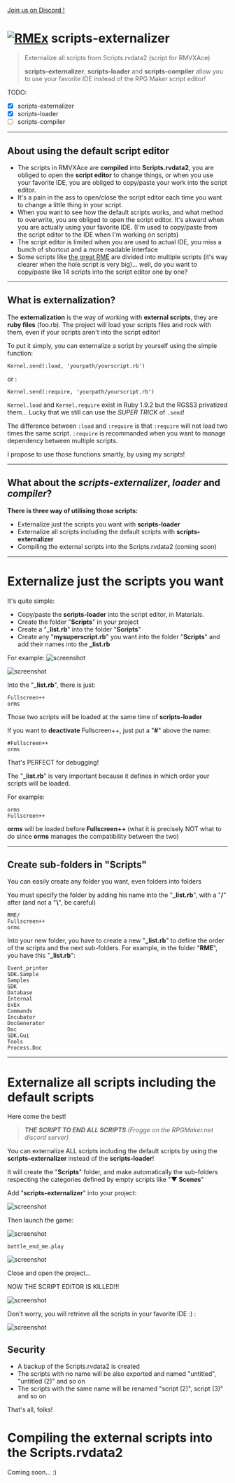 [Join us on Discord !](https://discord.gg/yRUZcdQ)

# [![RMEx](http://rmex.github.io/images/rmex-shortcut.png)](http://rmex.github.io) scripts-externalizer
> Externalize all scripts from Scripts.rvdata2 (script for RMVXAce)
>
> **scripts-externalizer**, **scripts-loader** and **scripts-compiler** allow you to use your favorite IDE instead of the RPG Maker script editor!

TODO:
- [x] scripts-externalizer
- [x] scripts-loader
- [ ] scripts-compiler

***
## About using the default script editor


* The scripts in RMVXAce are **compiled** into **Scripts.rvdata2**, you are obliged to open the **script editor** to change things, or when you use your favorite IDE, you are obliged to copy/paste your work into the script editor.
* It's a pain in the ass to open/close the script editor each time you want to change a little thing in your script.
* When you want to see how the default scripts works, and what method to overwrite, you are obliged to open the script editor. It's akward when you are actually using your favorite IDE. (I'm used to copy/paste from the script editor to the IDE when I'm working on scripts)
* The script editor is limited when you are used to actual IDE, you miss a bunch of shortcut and a more readable interface
* Some scripts like [the great RME](https://github.com/RMEx/RME) are divided into multiple scripts (it's way clearer when the hole script is very big)... well, do you want to copy/paste like 14 scripts into the script editor one by one?

***
## What is externalization?

The **externalization** is the way of working with **external scripts**, they are **ruby files** (foo.rb). The project will load your scripts files and rock with them, even if your scripts aren't into the script editor!

To put it simply, you can externalize a script by yourself using the simple function:
```
Kernel.send(:load, 'yourpath/yourscript.rb')
```
or :
```
Kernel.send(:require, 'yourpath/yourscript.rb')
```

`Kernel.load` and `Kernel.require` exist in Ruby 1.9.2 but the RGSS3 privatized them... Lucky that we still can use the *SUPER TRICK* of `.send`!

The difference between `:load` and `:require` is that `:require` will not load two times the same script. `:require` is recommanded when you want to manage dependency between multiple scripts.

I propose to use those functions smartly, by using my scripts!

***
## What about the *scripts-externalizer*, *loader* and *compiler*?

**There is three way of utilising those scripts:**

* Externalize just the scripts you want with **scripts-loader**
* Externalize all scripts including the default scripts with **scripts-externalizer**
* Compiling the external scripts into the Scripts.rvdata2 (coming soon)
***
# Externalize just the scripts you want

It's quite simple:
* Copy/paste the **scripts-loader** into the script editor, in Materials.
* Create the folder "**Scripts**" in your project
* Create a "**_list.rb**" into the folder "**Scripts**"
* Create any "**mysuperscript.rb**" you want into the folder "**Scripts**" and add their names into the **_list.rb**

For example:
![screenshot](http://biloucorp.com/BCW/Joke/sample2.png)

![screenshot](http://biloucorp.com/BCW/Joke/sample1.png)

Into the "**_list.rb**", there is just:
```
Fullscreen++
orms
```
Those two scripts will be loaded at the same time of **scripts-loader**

If you want to **deactivate** Fullscreen++, just put a "**#**" above the name:
```
#Fullscreen++
orms
```
That's PERFECT for debugging!

The "**_list.rb**" is very important because it defines in which order your scripts will be loaded.

For example:
```
orms
Fullscreen++
```
**orms** will be loaded before **Fullscreen++** (what it is precisely NOT what to do since **orms** manages the compatibility between the two)

---
## Create sub-folders in "Scripts"

You can easily create any folder you want, even folders into folders

You must specify the folder by adding his name into the "**_list.rb**", with a "**/**" after (and not a "**\\**", be careful)
```
RME/
Fullscreen++
orms
```
Into your new folder, you have to create a new "**_list.rb**" to define the order of the scripts and the next sub-folders.
For example, in the folder "**RME**", you have this "**_list.rb**":
```
Event_printer
SDK.Sample
Samples
SDK
Database
Internal 
EvEx 
Commands 
Incubator
DocGenerator
Doc 
SDK.Gui 
Tools 
Process.Doc
```
***
# Externalize all scripts including the default scripts

Here come the best! 

> ***THE SCRIPT TO END ALL SCRIPTS***
*(Frogge on the RPGMaker.net discord server)*

You can externalize ALL scripts including the default scripts by using the **scripts-externalizer** instead of the **scripts-loader**!

It will create the "**Scripts**" folder, and make automatically the sub-folders respecting the categories defined by empty scripts like "**▼ Scenes**"

Add "**scripts-externalizer**" into your project:

![screenshot](http://biloucorp.com/BCW/Joke/sample3.png)

Then launch the game:

![screenshot](http://biloucorp.com/BCW/Joke/sample4.png)

`battle_end_me.play`

![screenshot](http://biloucorp.com/BCW/Joke/sample5.png)

Close and open the project...

NOW THE SCRIPT EDITOR IS KILLED!!!

![screenshot](http://biloucorp.com/BCW/Joke/sample6.png)

Don't worry, you will retrieve all the scripts in your favorite IDE :) :

![screenshot](http://biloucorp.com/BCW/Joke/sample7.png)

## Security

* A backup of the Scripts.rvdata2 is created
* The scripts with no name will be also exported and named "untitled", "untitled (2)" and so on
* The scripts with the same name will be renamed "script (2)", script (3)" and so on

That's all, folks!

# Compiling the external scripts into the Scripts.rvdata2

Coming soon... :)